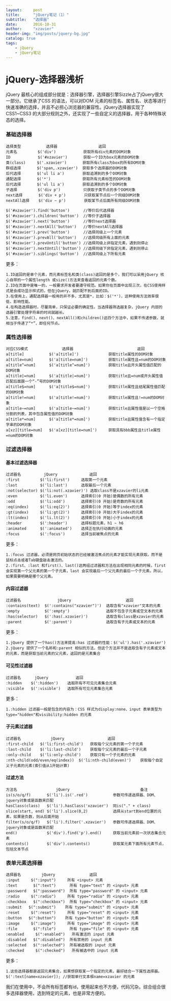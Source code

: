 ```yaml
---
layout:     post
title:      "jQuery笔记（1）"
subtitle:   "选择器"
date:       2016-10-31
author:     "xzavier"
header-img: "img/posts/jquery-bg.jpg"
catalog: true
tags:
    - jQuery
    - jQuery笔记
---
```


# jQuery-选择器浅析
jQuery 最核心的组成部分就是：选择器引擎，选择器引擎Sizzle占了jQuery很大一部分。它继承了CSS 的语法，可以对DOM 元素的标签名、属性名、状态等进行快速准确的选择，并且不必担心浏览器的兼容性。jQuery选择器实现了CSS1~CSS3 的大部分规则之外，还实现了一些自定义的选择器，用于各种特殊状态的选择。

### 基础选择器

    选择类型           选择器                  返回  
    元素名         $('div')            获取所有div元素的DOM对象
    ID            $('#xzavier')       获取一个ID为box元素的DOM对象
    类(class)     $('.xzavier')       获取所有class为box的所有DOM对象
    群组选择       $('span,.xzavier')  获取多个选择器的DOM对象
    后代选择       $('ul li a')        获取追溯到的多个DOM对象
    通配选择       $('*')              获取所有元素标签的DOM对象
    后代选择       $('ul li a')        获取追溯到的多个DOM对象
    子选择         $('div p')          只获取子类节点的多个DOM对象
    next选择       $('div + p')        只获取某节点后一个同级DOM对象
    nextAll选择    $('div ~ p')        获取某节点后面所有同级DOM对象
    
    $('#xzavier').find('button')      //等价后代选择器
    $('#xzavier').children('button')  //等价子选择器
    $('#xzavier').next('button')      //等价next选择器 
    $('#xzavier').nextAll('button')   //等价nextAll选择器    
    $('#xzavier').prev('button')      //选择同级上一个元素
    $('#xzavier').prevAll('button')   //选择同级所有上面的元素
    $('#xzavier').prevUntil('button') //选择同级上非指定元素，遇到则停止
    $('#xzavier').nextUntil('button') //选择同级下非指定元素，遇到则停止
    $('#xzavier').siblings('button')  //选择同级上下所有元素

更多：

    1.ID返回的是单个元素，而元素标签名和类(class)返回的是多个，我们可以采用jQuery 核心自带的一个属性length 或size()方法来查看返回的元素个数。    
    2.ID在页面中是唯一的，一般要求开发者要遵守规范。如果你在页面中出现三次，在CSS使用样式是会成功显示样式的，但在jQuery，就匹配不到后面的ID。
    3.在使用上，通配选择器一般用的并不多，尤其是*，比如：$('*')，这种使用方法效率很低，影响性能。 
    4.在构造选择器时，尽量简单，只保证必要的确定性。当选择器筛选越复杂，jQuery 内部的选器引擎处理字符串的时间就越长。 
    5.注意，find()、next()、nextAll()和children()这四个方法中，如果不传递参数，就相当于传递了“*”，即任何节点。

### 属性选择器

    对应CSS模式               选择器                            返回
    a[title]           $('a[title]')             获取title属性的DOM对象
    a[title=num]       $('a[title=num]')         获取title属性且=num的DOM对象
    a[title^=num]      $('a[title^=num]')        获取title且开头属性值匹配的DOM对象
    a[title|=num]      $('a[title|=num]')        获取title且=num或开头属性值匹配后面跟一个“-”号的DOM对象
    a[title$=num]      $('a[title$=num]')        获取title属性且结尾属性值匹配的DOM对象
    a[title!=num]      $('a[title!=num]')        获取title属性且!=num的DOM对象
    a[title~=num]      $('a[title~=num]')        获取title且属性值是以一个空格分割的列表，其中包含属性值的DOM对象
    a[title*=num]      $('a[title*=num]')        获取title且属性值含有一个指定字串的DOM对象
    a[xz][title=num]   $('a[xz][title=num]')     获取具有bbb属性且title属性=num的DOM对象

### 过滤选择器

#### 基本过滤选择器

    过滤器名          jQuery              返回       
    :first         $('li:first')     选取第一个元素     
    :last          $('li:last')      选取最后一个元素   
    :not(selector) $('li:not(.xzavier)') 选取class不是xzavier的li元素
    :even          $('li.even')      选择索引(0 开始)是偶数的所有元素
    :odd           $('li:odd')       选择索引(0 开始)是奇数的所有元素
    :eq(index)     $('li:eq(2)')     选择索引(0 开始)等于index的元素
    :gt(index)     $('li:gt(2)')     选择索引(0 开始)大于index的元素
    :lt(index)     $('li.lt(2)')     选择索引(0 开始)小于index的元素
    :header        $(':header')      选择标题元素，h1 ~ h6 
    :animated      $(':animated')    选择正在执行动画的元素
    :focus         $(':focus')       选择当前被焦点的元素

更多：

    1.:focus 过滤器，必须是网页初始状态的已经被激活焦点的元素才能实现元素获取。而不是鼠标点击或者Tab键盘敲击激活的。
    2.:first、:last 和first()、last()这两组过滤器和方法在出现相同元素的时候，first 会实现第一个父元素的第一个子元素，last 会实现最后一个父元素的最后一个子元素。所以，如果需要明确是哪个父元素。

#### 内容过滤器

    过滤器名                jQuery                        返回
    :contains(text)  $(':contains("xzavier")')  选取含有"xzavier"文本的元素
    :empty           $(':empty')                选取不包含子元素或空文本的元素
    :has(selector)   $(':has(.xzavier)')        选取含有class是xzavier的元素
    :parent          $(':parent')               选取含有子元素或文本的元素

更多：

    1.jQuery 提供了一个has()方法来提高:has 过滤器的性能：$('ul').has('.xzavier')
    2.jQuery 提供了一个名称和:parent 相似的方法，但这个方法并不是选取含有子元素或文本的元素，而是获取当前元素的父元素，返回的是元素集合

#### 可见性过滤器

    过滤器名      jQuery            返回
    :hidden    $(':hidden')    选取所有不可见元素集合元素
    :visible   $(':visible')   选取所有可见元素集合元素

更多：

    1.:hidden 过滤器一般是包含的内容为：CSS 样式为display:none、input 表单类型为type="hidden"和visibility:hidden 的元素

#### 子元素过滤器

    过滤器名             jQuery                   返回
    :first-child   $('li:first-child')   获取每个父元素的第一个子元素
    :last-child    $('li:last-child')    获取每个父元素的最后一个子元素
    :only-child    $('li:only-child')    获取只有一个子元素的元素
    :nth-child(odd/even/eq(index))  $('li:nth-child(even)')    获取每个自定义子元素的元素(索引值从1开始计算)

#### 过滤方法

    方法名                 jQuery                               备注
    is(s/o/q/f)       $('li').is('.red')           参数可传递选择器、DOM、jquery对象或是函数来匹配
    hasClass(class)   $('li').hasClass('xzavier')  同is("." + class)
    slice(start, end) $('li').slice(0,2)           选择从start到end位置的元素，如果是负数，则从后面开始
    filter(s/o/q/f)   $('li').filter('.xzavier')   参数可传递选择器、DOM、jquery对象或是函数来匹配
    end()             $('div').find('p').end()     获取当前元素前一次状态集合元素
    contents()        $('div').contents()          获取某元素下面所有元素节点，包括文本节点

### 表单元素选择器

    选择器名         jQuery               返回
    :input     $(":input")     所有 <input> 元素
    :text       $(":text")      所有 type="text" 的 <input> 元素
    :password   $(":password")  所有 type="password" 的 <input> 元素
    :radio     $(":radio")     所有 type="radio" 的 <input> 元素
    :checkbox   $(":checkbox")  所有 type="checkbox" 的 <input> 元素
    :submit   $(":submit")    所有 type="submit" 的 <input> 元素
    :reset     $(":reset")     所有 type="reset" 的 <input> 元素
    :button   $(":button")    所有 type="button" 的 <input> 元素
    :image     $(":image")     所有 type="image" 的 <input> 元素
    :file       $(":file")      所有 type="file" 的 <input> 元素      
    :enabled     $(":enabled")   所有激活的 input 元素
    :disabled   $(":disabled")  所有禁用的 input 元素
    :selected   $(":selected")  所有被选取的 input 元素
    :checked     $(":checked")   所有被选中的 input 元素

更多：

    1.这些选择器都是返回元素集合，如果想获取某一个指定的元素，最好结合一下属性选择器。
    $(':text[name=xzavier]); //获取单行文本框name=xzavier 的元素  

我们在使用中，不会所有标签都有id，使用起来也不方便，代码冗杂。综合组合很多选择器使用，选到特定的元素，也是非常方便的。   

